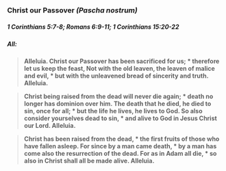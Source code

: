 ### Christ our Passover _(Pascha nostrum)_
##### 1 Corinthians 5:7-8; Romans 6:9-11; 1 Corinthians 15:20-22
##### **All:**
> **Alleluia.
Christ our Passover has been sacrificed for us; \*
therefore let us keep the feast,
Not with the old leaven, the leaven of malice and evil, \*
but with the unleavened bread of sincerity and truth. Alleluia.**

> **Christ being raised from the dead will never die again; \*
death no longer has dominion over him.
The death that he died, he died to sin, once for all; \*
but the life he lives, he lives to God.
So also consider yourselves dead to sin, \*
and alive to God in Jesus Christ our Lord. Alleluia.**

> **Christ has been raised from the dead, \*
the first fruits of those who have fallen asleep.
For since by a man came death, \*
by a man has come also the resurrection of the dead.
For as in Adam all die, \*
so also in Christ shall all be made alive. Alleluia.**
